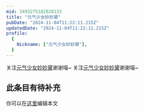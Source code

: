 ```yaml
---
mid: 3493275182828133
title: "元气少女妙妙黛"
pubDate: "2024-11-04T11:22:11.215Z"
updatedDate: "2024-11-04T11:22:11.215Z"
profile:
  {
    Nickname: ["元气少女妙妙黛"],
  }
---
```


关注[元气少女妙妙黛](https://space.bilibili.com/3493275182828133)谢谢喵~ 关注[元气少女妙妙黛](https://space.bilibili.com/3493275182828133)谢谢喵~

## 此条目有待补充
你可以在[这里](https://github.com/Yuhanawa/VTuber.ICU-Content/edit/master/v/元气少女妙妙黛/index.md)编辑本文
